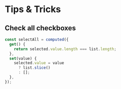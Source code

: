 # Tips & Tricks

## Check all checkboxes

```typescript
const selectAll = computed({
  get() {
    return selected.value.length === list.length;
  },
  set(value) {
    selected.value = value
      ? list.slice()
      : [];
  },
});
```
